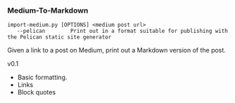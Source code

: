### Medium-To-Markdown

    import-medium.py [OPTIONS] <medium post url>
       --pelican        Print out in a format suitable for publishing with the Pelican static site generator

Given a link to a post on Medium, print out a Markdown version of the post.

v0.1

* Basic formatting.
* Links
* Block quotes
